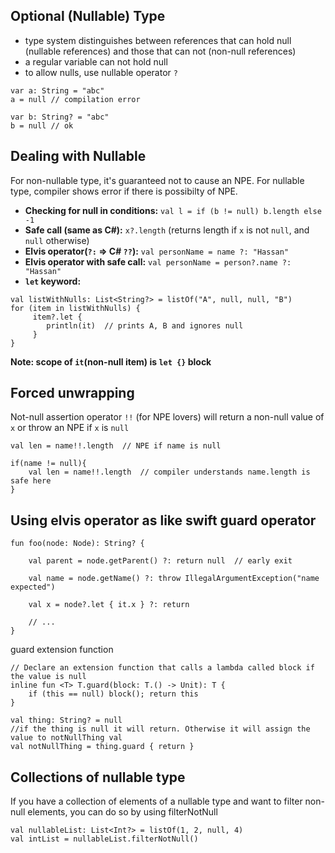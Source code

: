 ## Optional (Nullable) Type
* type system distinguishes between references that can hold null (nullable references) and those that can not (non-null references) 
* a regular variable can not hold null
* to allow nulls, use nullable operator `?`
```
var a: String = "abc"
a = null // compilation error

var b: String? = "abc"
b = null // ok
```

## Dealing with Nullable
For non-nullable type, it's guaranteed not to cause an NPE. For nullable type, compiler shows error if there is possibilty of NPE.
* **Checking for null in conditions:** `val l = if (b != null) b.length else -1`
* **Safe call (same as C#):** `x?.length` (returns length if `x` is not `null`, and `null` otherwise)
* **Elvis operator(`?:` => C# `??`):** `val personName = name ?: "Hassan"`
* **Elvis operator with safe call:** `val personName = person?.name ?: "Hassan"`
* **`let` keyword:**
```
val listWithNulls: List<String?> = listOf("A", null, null, "B")
for (item in listWithNulls) {
     item?.let { 
        println(it)  // prints A, B and ignores null
     } 
}
```
**Note: scope of `it`(non-null item) is `let {}` block**

## Forced unwrapping
Not-null assertion operator `!!` (for NPE lovers) will return a non-null value of `x` or throw an NPE if `x` is `null`
```
val len = name!!.length  // NPE if name is null

if(name != null){
    val len = name!!.length  // compiler understands name.length is safe here
}
```

## Using elvis operator as like swift guard operator
```
fun foo(node: Node): String? {

    val parent = node.getParent() ?: return null  // early exit
    
    val name = node.getName() ?: throw IllegalArgumentException("name expected")
    
    val x = node?.let { it.x } ?: return
    
    // ...
}
```
guard extension function
```
// Declare an extension function that calls a lambda called block if the value is null
inline fun <T> T.guard(block: T.() -> Unit): T {
    if (this == null) block(); return this
}

val thing: String? = null
//if the thing is null it will return. Otherwise it will assign the value to notNullThing val
val notNullThing = thing.guard { return }
```

## Collections of nullable type
If you have a collection of elements of a nullable type and want to filter non-null elements, you can do so by using filterNotNull
```
val nullableList: List<Int?> = listOf(1, 2, null, 4)
val intList = nullableList.filterNotNull()
```
